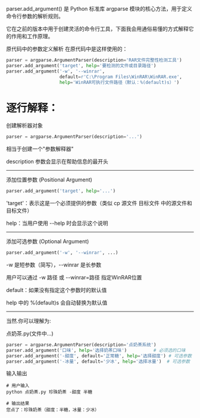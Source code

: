 parser.add_argument() 是 Python 标准库 argparse 模块的核心方法，用于定义命令行参数的解析规则。

它在之前的版本中用于创建灵活的命令行工具，下面我会用通俗易懂的方式解释它的作用和工作原理。

原代码中的参数定义解析
在原代码中是这样使用的：

```python
parser = argparse.ArgumentParser(description='RAR文件完整性检测工具')
parser.add_argument('target', help='要检测的文件或目录路径')
parser.add_argument('-w', '--winrar', 
                    default=r'C:\Program Files\WinRAR\WinRAR.exe',
                    help='WinRAR可执行文件路径（默认：%(default)s）')
```

# 逐行解释：
创建解析器对象
```python
parser = argparse.ArgumentParser(description='...')
```
相当于创建一个"参数解释器"

description 参数会显示在帮助信息的最开头

---

添加位置参数 (Positional Argument)
```python
parser.add_argument('target', help='...')
```
'target'：表示这是一个必须提供的参数（类似 cp 源文件 目标文件 中的源文件和目标文件）

help：当用户使用 --help 时会显示这个说明

---

添加可选参数 (Optional Argument)

```python
parser.add_argument('-w', '--winrar', ...)
```
-w 是短参数（简写），--winrar 是长参数

用户可以通过 -w 路径 或 --winrar=路径 指定WinRAR位置

default：如果没有指定这个参数时的默认值

help 中的 %(default)s 会自动替换为默认值

---

当然.你可以理解为:

点奶茶.py(文件中...)
```python
parser = argparse.ArgumentParser(description='点奶茶系统')
parser.add_argument('口味', help='选择奶茶口味')          # 必须选的口味
parser.add_argument('-甜度', default='正常糖', help='选择甜度') # 可选参数
parser.add_argument('-冰量', default='少冰', help='选择冰量')  # 可选参数
```
输入输出
```
# 用户输入
python 点奶茶.py 珍珠奶茶 -甜度 半糖

# 输出结果
您点了：珍珠奶茶（甜度：半糖，冰量：少冰）
```